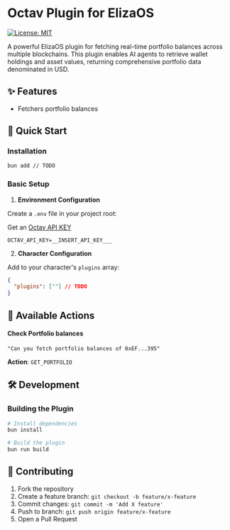# Octav Plugin for ElizaOS

[![License: MIT](https://img.shields.io/badge/License-MIT-yellow.svg)](https://opensource.org/licenses/MIT)

A powerful ElizaOS plugin for fetching real-time portfolio balances across multiple blockchains. This plugin enables AI agents to retrieve wallet holdings and asset values, returning comprehensive portfolio data denominated in USD.

## ✨ Features

- Fetchers portfolio balances

## 🚀 Quick Start

### Installation

```bash
bun add // TODO
```

### Basic Setup

1. **Environment Configuration**

Create a `.env` file in your project root:

Get an [Octav API KEY](https://data.octav.fi/)

```env
OCTAV_API_KEY=__INSERT_API_KEY___
```

2. **Character Configuration**

Add to your character's `plugins` array:

```json
{
  "plugins": [""] // TODO
}
```

## 📖 Available Actions

#### Check Portfolio balances

```
"Can you fetch portfolio balances of 0xEF...395"
```

**Action**: `GET_PORTFOLIO`

## 🛠️ Development

### Building the Plugin

```bash
# Install dependencies
bun install

# Build the plugin
bun run build
```

## 🤝 Contributing

1. Fork the repository
2. Create a feature branch: `git checkout -b feature/x-feature`
3. Commit changes: `git commit -m 'Add X feature'`
4. Push to branch: `git push origin feature/x-feature`
5. Open a Pull Request
